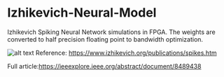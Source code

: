 # Izhikevich-Neural-Model

Izhikevich Spiking Neural Network simulations in FPGA. The weights are converted to half precision floating point to bandwidth optimization.

![alt text](https://github.com/carollzambelli/Izhikevich-Neural-Model/iz_model.png)
Reference: https://www.izhikevich.org/publications/spikes.htm

Full article:https://ieeexplore.ieee.org/abstract/document/8489438
